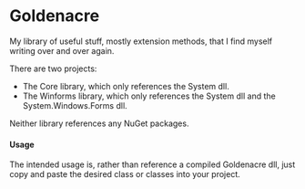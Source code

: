# Goldenacre
My library of useful stuff, mostly extension methods, that I find myself writing over and over again.

There are two projects:
- The Core library, which only references the System dll.
- The Winforms library, which only references the System dll and the System.Windows.Forms dll.

Neither library references any NuGet packages.

#### Usage ####

The intended usage is, rather than reference a compiled Goldenacre dll, just copy and paste the desired class or classes into your project.
